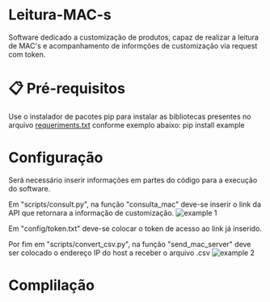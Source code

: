 # Leitura-MAC-s
Software dedicado a customização de produtos, capaz de realizar a leitura de MAC's e acompanhamento de informções de customização via request com token.

# 📋 Pré-requisitos
Use o instalador de pacotes pip para instalar as bibliotecas presentes no arquivo [requeriments.txt](https://github.com/GabrielMartinsMeira/Software_Customizado/blob/main/requirements.txt) conforme exemplo abaixo:
pip install example

# Configuração
Será necessário inserir informações em partes do código para a execução do software.

Em "scripts/consult.py", na função "consulta_mac" deve-se inserir o link da API que retornara a informação de customização.
![example 1](https://github.com/user-attachments/assets/8934daee-9c12-43b1-96bb-030bd3703972)

Em "config/token.txt" deve-se colocar o token de acesso ao link já inserido.

Por fim em "scripts/convert_csv.py", na função "send_mac_server" deve ser colocado o endereço IP do host a receber o arquivo .csv
![example 2](https://github.com/user-attachments/assets/31315af8-73ae-4640-8675-19e55ac2df86)

# Complilação
